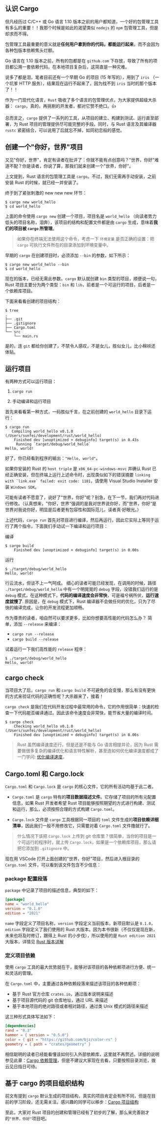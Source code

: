 ## 认识 Cargo

但凡经历过 C/C++ 或 Go 语言 1.10 版本之前的用户都知道，一个好的包管理工具有多么的重要！！我那个时候是如此的渴望类似 `nodejs` 的 `npm` 包管理工具，但是却求而不得。

包管理工具最重要的意义就是**任何用户拿到你的代码，都能运行起来**，而不会因为各种包版本依赖焦头烂额。

Go 语言在 1.10 版本之前，所有的包都是在 `github.com` 下存放，导致了所有的项目都公用一套依赖代码，在本地项目复杂后，这简直是一种灾难。

说多了都是泪，笔者目前还有一个早期 Go 的项目 (15 年写的），用到了 `iris` （一个坑爹 HTTP 服务），结果现在运行不起来了，因为找不到 `iris` 当时的那个版本了！！

作为一门现代化语言，`Rust` 吸收了多个语言的包管理优点，为大家提供超级大杀器： `cargo`，真的，再挑剔的开发者，都对它赞不绝口。👍

总而言之，`cargo` 提供了一系列的工具，从项目的建立、构建到测试、运行直至部署，为 Rust 项目的管理提供尽可能完整的手段。同时，与 Rust 语言及其编译器 `rustc` 紧密结合，可以说用了后就忘不掉，如同初恋般的感觉。

## 创建一个"你好，世界"项目

又见"你好，世界"，肯定有读者在批评了：你就不能有点创意吗？"世界，你好"难道不配？你是读者，你说了算，那我们就来创建一个"世界，你好"。

上文提到，Rust 语言的包管理工具是 `cargo`。不过，我们无需再手动安装，之前安装 Rust 的时候，就已经一并安装了。

终于到了紧张刺激的 new new new 环节：

```console
$ cargo new world_hello
$ cd world_hello
```

上面的命令使用 `cargo new` 创建一个项目，项目名是 `world_hello` （向读者势力低头的项目名称，泪奔），该项目的结构和配置文件都是由 `cargo` 生成，意味着**我们的项目被 `cargo` 所管理**。

> 如果你在终端无法使用这个命令，考虑一下 `环境变量` 是否正确的设置：把 `cargo` 可执行文件所在的目录添加到环境变量中。

早期的 `cargo` 在创建项目时，必须添加 `--bin` 的参数，如下所示：

```console
$ cargo new world_hello --bin
$ cd world_hello
```

现在的版本，已经无需此参数，`cargo` 默认就创建 `bin` 类型的项目，顺便说一句，Rust 项目主要分为两个类型：`bin` 和 `lib`，前者是一个可运行的项目，后者是一个依赖库项目。

下面来看看创建的项目结构：

```console
$ tree
.
├── .git
├── .gitignore
├── Cargo.toml
└── src
    └── main.rs

```

是的，连 `git` 都给你创建了，不禁令人感叹，不是女儿，胜似女儿，比小棉袄还体贴。

## 运行项目

有两种方式可以运行项目：

1. `cargo run`

2. 手动编译和运行项目

首先来看看第一种方式，一码胜似千言，在之前创建的 `world_hello` 目录下运行：

```console
$ cargo run
   Compiling world_hello v0.1.0 (/Users/sunfei/development/rust/world_hello)
    Finished dev [unoptimized + debuginfo] target(s) in 0.43s
     Running `target/debug/world_hello`
Hello, world!
```

好了，你已经看到程序的输出：`"Hello, world"`。

如果你安装的 Rust 的 `host triple` 是 `x86_64-pc-windows-msvc` 并确认 Rust 已经正确安装，但在终端上运行上述命令时，出现类似如下的错误摘要 `` linking with `link.exe` failed: exit code: 1181 ``，请使用 Visual Studio Installer 安装 `Windows SDK`。

可能有读者不愿意了，说好了"世界，你好"呢？别急，在下一节，我们再对代码进行修改。（认真想来，"你好，世界“强调的是我对世界说你好，而"世界，你好“是世界对我说你好，明显是后者更有包容性和国际范儿，读者真·好眼光。）

上述代码，`cargo run` 首先对项目进行编译，然后再运行，因此它实际上等同于运行了两个指令，下面我们手动试一下编译和运行项目：

编译

```console
$ cargo build
    Finished dev [unoptimized + debuginfo] target(s) in 0.00s
```

运行

```console
$ ./target/debug/world_hello
Hello, world!
```

行云流水，但谈不上一气呵成。 细心的读者可能已经发现，在调用的时候，路径 `./target/debug/world_hello` 中有一个明晃晃的 `debug` 字段，没错我们运行的是 `debug` 模式，在这种模式下，**代码的编译速度会非常快**，可是福兮祸所伏，**运行速度就慢了**. 原因是，在 `debug` 模式下，Rust 编译器不会做任何的优化，只为了尽快的编译完成，让你的开发流程更加顺畅。

作为尊贵的读者，咱自然可以要求更多，比如你想要高性能的代码怎么办？ 简单，添加 `--release` 来编译：

- `cargo run --release`
- `cargo build --release`

试着运行一下我们高性能的 `release` 程序：

```console
$ ./target/debug/world_hello
Hello, world!
```

## cargo check

当项目大了后，`cargo run` 和 `cargo build` 不可避免的会变慢，那么有没有更快的方式来验证代码的正确性呢？大杀器来了，接着！

`cargo check` 是我们在代码开发过程中最常用的命令，它的作用很简单：快速的检查一下代码能否编译通过。因此该命令速度会非常快，能节省大量的编译时间。

```console
$ cargo check
    Checking world_hello v0.1.0 (/Users/sunfei/development/rust/world_hello)
    Finished dev [unoptimized + debuginfo] target(s) in 0.06s
```

> Rust 虽然编译速度还行，但是还是不能与 Go 语言相提并论，因为 Rust 需要做很多复杂的编译优化和语言特性解析，甚至连如何优化编译速度都成了一门学问: [优化编译速度](https://course.rs/profiling/compiler/speed-up.html)。

## Cargo.toml 和 Cargo.lock

`Cargo.toml` 和 `Cargo.lock` 是 `cargo` 的核心文件，它的所有活动均基于此二者。

- `Cargo.toml` 是 `cargo` 特有的**项目数据描述文件**。它存储了项目的所有元配置信息，如果 Rust 开发者希望 Rust 项目能够按照期望的方式进行构建、测试和运行，那么，必须按照合理的方式构建 `Cargo.toml`。

- `Cargo.lock` 文件是 `cargo` 工具根据同一项目的 `toml` 文件生成的**项目依赖详细清单**，因此我们一般不用修改它，只需要对着 `Cargo.toml` 文件撸就行了。

> 什么情况下该把 `Cargo.lock` 上传到 git 仓库里？很简单，当你的项目是一个可运行的程序时，就上传 `Cargo.lock`，如果是一个依赖库项目，那么请把它添加到 `.gitignore` 中。

现在用 VSCode 打开上面创建的"世界，你好"项目，然后进入根目录的 `Cargo.toml` 文件，可以看到该文件包含不少信息：

### package 配置段落

`package` 中记录了项目的描述信息，典型的如下：

```toml
[package]
name = "world_hello"
version = "0.1.0"
edition = "2021"
```

`name` 字段定义了项目名称，`version` 字段定义当前版本，新项目默认是 `0.1.0`，`edition` 字段定义了我们使用的 Rust 大版本。因为本书很新（不仅仅是现在新，未来也将及时修订，跟得上 Rust 的小步伐），所以使用的是 `Rust edition 2021` 大版本，详情见 [Rust 版本详解](https://course.rs/appendix/rust-version.html)

### 定义项目依赖

使用 `cargo` 工具的最大优势就在于，能够对该项目的各种依赖项进行方便、统一和灵活的管理。

在 `Cargo.toml` 中，主要通过各种依赖段落来描述该项目的各种依赖项：

- 基于 Rust 官方仓库 `crates.io`，通过版本说明来描述
- 基于项目源代码的 git 仓库地址，通过 URL 来描述
- 基于本地项目的绝对路径或者相对路径，通过类 Unix 模式的路径来描述

这三种形式具体写法如下：

```toml
[dependencies]
rand = "0.3"
hammer = { version = "0.5.0"}
color = { git = "https://github.com/bjz/color-rs" }
geometry = { path = "crates/geometry" }
```

相信聪明的读者已经能看懂该如何引入外部依赖库，这里就不再赘述。详细的说明参见此章：[Cargo 依赖管理](https://course.rs/cargo/reference/specify-deps.html)，但是不建议大家现在去看，只要按照目录浏览，拨云见日指日可待。

## 基于 cargo 的项目组织结构

前文有提到 `cargo` 默认生成的项目结构，真实的项目肯定会有所不同，但是在目前的学习阶段，还无需关注。感兴趣的同学可以移步：[Cargo 项目结构](https://course.rs/cargo/guide/package-layout.html)

至此，大家对 Rust 项目的创建和管理已经有了初步的了解，那么来完善刚才的`"世界，你好"`项目吧。

